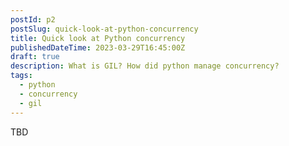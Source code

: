 ```yaml
---
postId: p2
postSlug: quick-look-at-python-concurrency
title: Quick look at Python concurrency
publishedDateTime: 2023-03-29T16:45:00Z
draft: true
description: What is GIL? How did python manage concurrency?
tags:
  - python
  - concurrency
  - gil
---
```


TBD